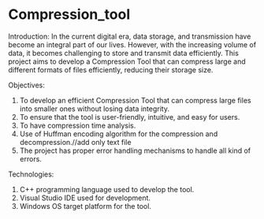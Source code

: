 # Compression_tool
Introduction:
In the current digital era, data storage, and transmission have become an integral part of our lives. However,  with the increasing volume of data, it becomes challenging to store and transmit data efficiently. This project aims to develop a Compression Tool that can compress large and different formats of files efficiently,  reducing their storage size. 

Objectives: 
1. To develop an efficient Compression Tool that can compress large files into smaller ones without losing data integrity. 
2. To ensure that the tool is user-friendly, intuitive, and easy for users. 
3. To have compression time analysis.
4. Use of Huffman encoding algorithm for the compression and decompression.//add only text file
5. The project has proper error handling mechanisms to handle all kind of errors.

Technologies: 
1. C++ programming language used to develop the tool. 
2. Visual Studio IDE used for development. 
3. Windows OS target platform for the tool. 
 

